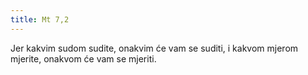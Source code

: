 ```yaml
---
title: Mt 7,2
---
```

Jer kakvim sudom sudite, onakvim će vam se suditi, i kakvom mjerom mjerite, onakvom će vam se mjeriti.